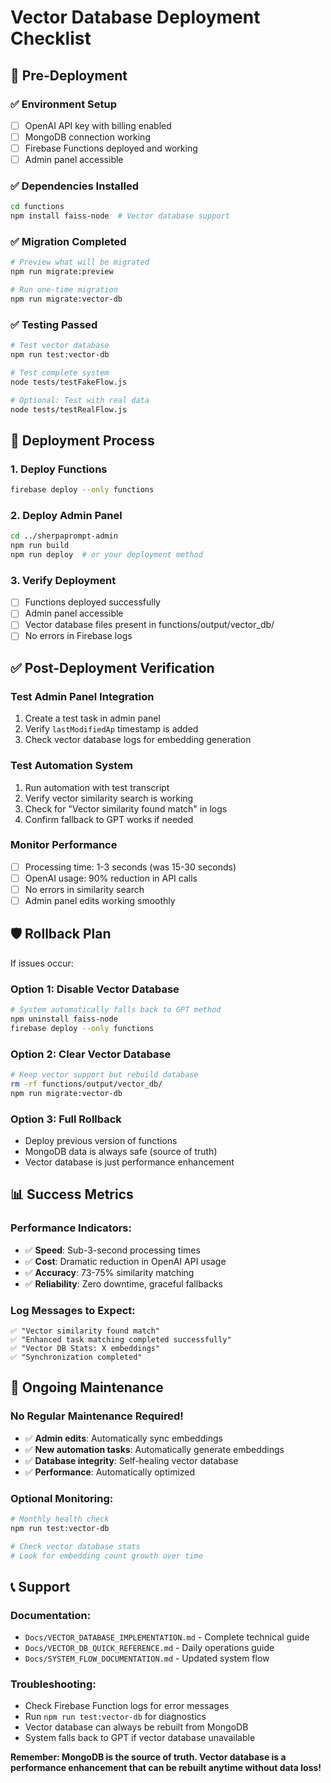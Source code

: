 # Vector Database Deployment Checklist

## 🚀 Pre-Deployment

### ✅ Environment Setup
- [ ] OpenAI API key with billing enabled
- [ ] MongoDB connection working
- [ ] Firebase Functions deployed and working
- [ ] Admin panel accessible

### ✅ Dependencies Installed
```bash
cd functions
npm install faiss-node  # Vector database support
```

### ✅ Migration Completed
```bash
# Preview what will be migrated
npm run migrate:preview

# Run one-time migration
npm run migrate:vector-db
```

### ✅ Testing Passed
```bash
# Test vector database
npm run test:vector-db

# Test complete system
node tests/testFakeFlow.js

# Optional: Test with real data
node tests/testRealFlow.js
```

## 🔄 Deployment Process

### 1. Deploy Functions
```bash
firebase deploy --only functions
```

### 2. Deploy Admin Panel
```bash
cd ../sherpaprompt-admin
npm run build
npm run deploy  # or your deployment method
```

### 3. Verify Deployment
- [ ] Functions deployed successfully
- [ ] Admin panel accessible
- [ ] Vector database files present in functions/output/vector_db/
- [ ] No errors in Firebase logs

## ✅ Post-Deployment Verification

### Test Admin Panel Integration
1. Create a test task in admin panel
2. Verify `lastModifiedAp` timestamp is added
3. Check vector database logs for embedding generation

### Test Automation System
1. Run automation with test transcript
2. Verify vector similarity search is working
3. Check for "Vector similarity found match" in logs
4. Confirm fallback to GPT works if needed

### Monitor Performance
- [ ] Processing time: 1-3 seconds (was 15-30 seconds)
- [ ] OpenAI usage: 90% reduction in API calls
- [ ] No errors in similarity search
- [ ] Admin panel edits working smoothly

## 🛡️ Rollback Plan

If issues occur:

### Option 1: Disable Vector Database
```bash
# System automatically falls back to GPT method
npm uninstall faiss-node
firebase deploy --only functions
```

### Option 2: Clear Vector Database
```bash
# Keep vector support but rebuild database
rm -rf functions/output/vector_db/
npm run migrate:vector-db
```

### Option 3: Full Rollback
- Deploy previous version of functions
- MongoDB data is always safe (source of truth)
- Vector database is just performance enhancement

## 📊 Success Metrics

### Performance Indicators:
- ✅ **Speed**: Sub-3-second processing times
- ✅ **Cost**: Dramatic reduction in OpenAI API usage
- ✅ **Accuracy**: 73-75% similarity matching
- ✅ **Reliability**: Zero downtime, graceful fallbacks

### Log Messages to Expect:
```
✅ "Vector similarity found match"
✅ "Enhanced task matching completed successfully"
✅ "Vector DB Stats: X embeddings"
✅ "Synchronization completed"
```

## 🔧 Ongoing Maintenance

### No Regular Maintenance Required!
- ✅ **Admin edits**: Automatically sync embeddings
- ✅ **New automation tasks**: Automatically generate embeddings
- ✅ **Database integrity**: Self-healing vector database
- ✅ **Performance**: Automatically optimized

### Optional Monitoring:
```bash
# Monthly health check
npm run test:vector-db

# Check vector database stats
# Look for embedding count growth over time
```

## 📞 Support

### Documentation:
- `Docs/VECTOR_DATABASE_IMPLEMENTATION.md` - Complete technical guide
- `Docs/VECTOR_DB_QUICK_REFERENCE.md` - Daily operations guide
- `Docs/SYSTEM_FLOW_DOCUMENTATION.md` - Updated system flow

### Troubleshooting:
- Check Firebase Function logs for error messages
- Run `npm run test:vector-db` for diagnostics
- Vector database can always be rebuilt from MongoDB
- System falls back to GPT if vector database unavailable

**Remember: MongoDB is the source of truth. Vector database is a performance enhancement that can be rebuilt anytime without data loss!**
